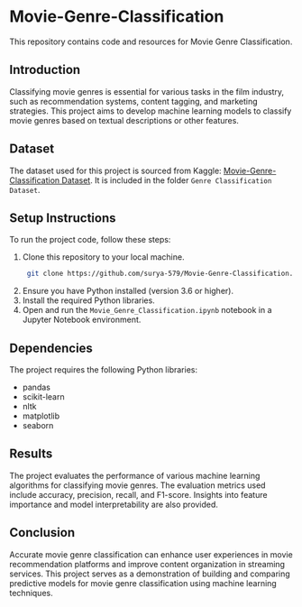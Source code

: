 # Movie-Genre-Classification

This repository contains code and resources for Movie Genre Classification.

## Introduction

Classifying movie genres is essential for various tasks in the film industry, such as recommendation systems, content tagging, and marketing strategies. This project aims to develop machine learning models to classify movie genres based on textual descriptions or other features.

## Dataset

The dataset used for this project is sourced from Kaggle: [Movie-Genre-Classification Dataset](https://www.kaggle.com/datasets/hijest/genre-classification-dataset-imdb).
It is included in the folder `Genre Classification Dataset`.

## Setup Instructions

To run the project code, follow these steps:

1. Clone this repository to your local machine.
   ```bash
    git clone https://github.com/surya-579/Movie-Genre-Classification.git
    ```
2. Ensure you have Python installed (version 3.6 or higher).
3. Install the required Python libraries.
4. Open and run the `Movie_Genre_Classification.ipynb` notebook in a Jupyter Notebook environment.

## Dependencies

The project requires the following Python libraries:

- pandas
- scikit-learn
- nltk
- matplotlib
- seaborn

## Results

The project evaluates the performance of various machine learning algorithms for classifying movie genres. The evaluation metrics used include accuracy, precision, recall, and F1-score. Insights into feature importance and model interpretability are also provided.

## Conclusion

Accurate movie genre classification can enhance user experiences in movie recommendation platforms and improve content organization in streaming services. This project serves as a demonstration of building and comparing predictive models for movie genre classification using machine learning techniques.
